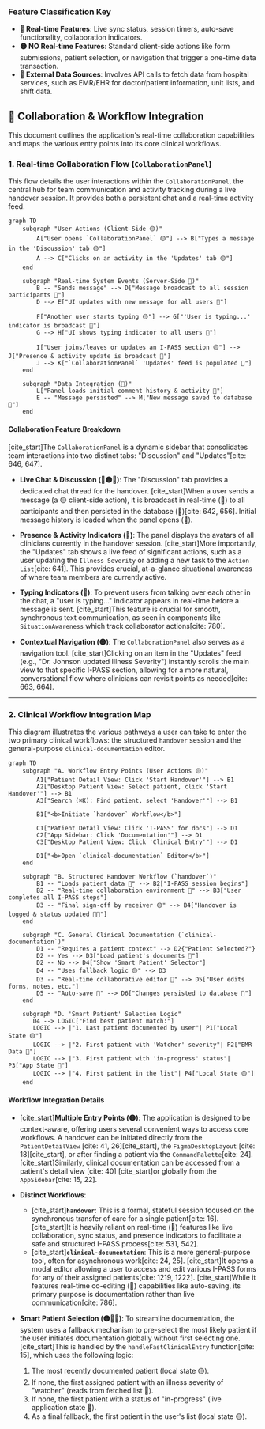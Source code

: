 ### **Feature Classification Key**

  - **🔴 Real-time Features**: Live sync status, session timers, auto-save functionality, collaboration indicators.
  - **🟡 NO Real-time Features**: Standard client-side actions like form submissions, patient selection, or navigation that trigger a one-time data transaction.
  - **🔵 External Data Sources**: Involves API calls to fetch data from hospital services, such as EMR/EHR for doctor/patient information, unit lists, and shift data.

## 🎯 Collaboration & Workflow Integration

This document outlines the application's real-time collaboration capabilities and maps the various entry points into its core clinical workflows.

### 1\. Real-time Collaboration Flow (`CollaborationPanel`)

This flow details the user interactions within the `CollaborationPanel`, the central hub for team communication and activity tracking during a live handover session. It provides both a persistent chat and a real-time activity feed.

```mermaid
graph TD
    subgraph "User Actions (Client-Side 🟡)"
        A["User opens `CollaborationPanel` 🟡"] --> B["Types a message in the 'Discussion' tab 🟡"]
        A --> C["Clicks on an activity in the 'Updates' tab 🟡"]
    end

    subgraph "Real-time System Events (Server-Side 🔴)"
        B -- "Sends message" --> D["Message broadcast to all session participants 🔴"]
        D --> E["UI updates with new message for all users 🔴"]

        F["Another user starts typing 🟡"] --> G["'User is typing...' indicator is broadcast 🔴"]
        G --> H["UI shows typing indicator to all users 🔴"]

        I["User joins/leaves or updates an I-PASS section 🟡"] --> J["Presence & activity update is broadcast 🔴"]
        J --> K["`CollaborationPanel` 'Updates' feed is populated 🔴"]
    end

    subgraph "Data Integration (🔵)"
        L["Panel loads initial comment history & activity 🔵"]
        E -- "Message persisted" --> M["New message saved to database 🔵"]
    end
```

#### **Collaboration Feature Breakdown**

[cite\_start]The `CollaborationPanel` is a dynamic sidebar that consolidates team interactions into two distinct tabs: "Discussion" and "Updates"[cite: 646, 647].

  - **Live Chat & Discussion (🔴🟡🔵)**: The "Discussion" tab provides a dedicated chat thread for the handover. [cite\_start]When a user sends a message (a 🟡 client-side action), it is broadcast in real-time (🔴) to all participants and then persisted in the database (🔵)[cite: 642, 656]. Initial message history is loaded when the panel opens (🔵).

  - **Presence & Activity Indicators (🔴)**: The panel displays the avatars of all clinicians currently in the handover session. [cite\_start]More importantly, the "Updates" tab shows a live feed of significant actions, such as a user updating the `Illness Severity` or adding a new task to the `Action List`[cite: 641]. This provides crucial, at-a-glance situational awareness of where team members are currently active.

  - **Typing Indicators (🔴)**: To prevent users from talking over each other in the chat, a "user is typing..." indicator appears in real-time before a message is sent. [cite\_start]This feature is crucial for smooth, synchronous text communication, as seen in components like `SituationAwareness` which track collaborator actions[cite: 780].

  - **Contextual Navigation (🟡)**: The `CollaborationPanel` also serves as a navigation tool. [cite\_start]Clicking on an item in the "Updates" feed (e.g., "Dr. Johnson updated Illness Severity") instantly scrolls the main view to that specific I-PASS section, allowing for a more natural, conversational flow where clinicians can revisit points as needed[cite: 663, 664].

-----

### 2\. Clinical Workflow Integration Map

This diagram illustrates the various pathways a user can take to enter the two primary clinical workflows: the structured `handover` session and the general-purpose `clinical-documentation` editor.

```mermaid
graph TD
    subgraph "A. Workflow Entry Points (User Actions 🟡)"
        A1["Patient Detail View: Click 'Start Handover'"] --> B1
        A2["Desktop Patient View: Select patient, click 'Start Handover'"] --> B1
        A3["Search (⌘K): Find patient, select 'Handover'"] --> B1

        B1["<b>Initiate `handover` Workflow</b>"]

        C1["Patient Detail View: Click 'I-PASS' for docs"] --> D1
        C2["App Sidebar: Click 'Documentation'"] --> D1
        C3["Desktop Patient View: Click 'Clinical Entry'"] --> D1

        D1["<b>Open `clinical-documentation` Editor</b>"]
    end

    subgraph "B. Structured Handover Workflow (`handover`)"
        B1 -- "Loads patient data 🔵" --> B2["I-PASS session begins"]
        B2 -- "Real-time collaboration environment 🔴" --> B3["User completes all I-PASS steps"]
        B3 -- "Final sign-off by receiver 🟡" --> B4["Handover is logged & status updated 🔵🔴"]
    end

    subgraph "C. General Clinical Documentation (`clinical-documentation`)"
        D1 -- "Requires a patient context" --> D2{"Patient Selected?"}
        D2 -- Yes --> D3["Load patient's documents 🔵"]
        D2 -- No --> D4["Show 'Smart Patient' Selector"]
        D4 -- "Uses fallback logic 🟡" --> D3
        D3 -- "Real-time collaborative editor 🔴" --> D5["User edits forms, notes, etc."]
        D5 -- "Auto-save 🔴" --> D6["Changes persisted to database 🔵"]
    end

    subgraph "D. 'Smart Patient' Selection Logic"
       D4 --> LOGIC["Find best patient match:"]
       LOGIC --> |"1. Last patient documented by user"| P1["Local State 🟡"]
       LOGIC --> |"2. First patient with 'Watcher' severity"| P2["EMR Data 🔵"]
       LOGIC --> |"3. First patient with 'in-progress' status"| P3["App State 🔴"]
       LOGIC --> |"4. First patient in the list"| P4["Local State 🟡"]
    end
```

#### **Workflow Integration Details**

  - [cite\_start]**Multiple Entry Points (🟡)**: The application is designed to be context-aware, offering users several convenient ways to access core workflows. A handover can be initiated directly from the `PatientDetailView` [cite: 41, 26][cite\_start], the `FigmaDesktopLayout` [cite: 18][cite\_start], or after finding a patient via the `CommandPalette`[cite: 24]. [cite\_start]Similarly, clinical documentation can be accessed from a patient's detail view [cite: 40] [cite\_start]or globally from the `AppSidebar`[cite: 15, 22].

  - **Distinct Workflows**:

      - [cite\_start]**`handover`**: This is a formal, stateful session focused on the synchronous transfer of care for a single patient[cite: 16]. [cite\_start]It is heavily reliant on real-time (🔴) features like live collaboration, sync status, and presence indicators to facilitate a safe and structured I-PASS process[cite: 531, 542].
      - [cite\_start]**`clinical-documentation`**: This is a more general-purpose tool, often for asynchronous work[cite: 24, 25]. [cite\_start]It opens a modal editor allowing a user to access and edit various I-PASS forms for any of their assigned patients[cite: 1219, 1222]. [cite\_start]While it features real-time co-editing (🔴) capabilities like auto-saving, its primary purpose is documentation rather than live communication[cite: 786].

  - **Smart Patient Selection (🟡🔵🔴)**: To streamline documentation, the system uses a fallback mechanism to pre-select the most likely patient if the user initiates documentation globally without first selecting one. [cite\_start]This is handled by the `handleFastClinicalEntry` function[cite: 15], which uses the following logic:

    1.  The most recently documented patient (local state 🟡).
    2.  If none, the first assigned patient with an illness severity of "watcher" (reads from fetched list 🔵).
    3.  If none, the first patient with a status of "in-progress" (live application state 🔴).
    4.  As a final fallback, the first patient in the user's list (local state 🟡).